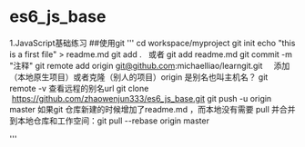 # es6_js_base
1.JavaScript基础练习
##使用git
'''
cd workspace/myproject
git init
echo "this is a first file" > readme.md
git add .   或者  git add readme.md
git commit -m "注释"
git remote add origin git@github.com:michaelliao/learngit.git     添加（本地原生项目）或者克隆（别人的项目）origin 是别名也叫主机名？  git remote -v 查看远程的别名url
git clone  https://github.com/zhaowenjun333/es6_js_base.git 
git push -u origin master 
如果git 仓库新建的时候增加了readme.md ，而本地没有需要 pull 并合并到本地仓库和工作空间：git pull --rebase origin master

'''

